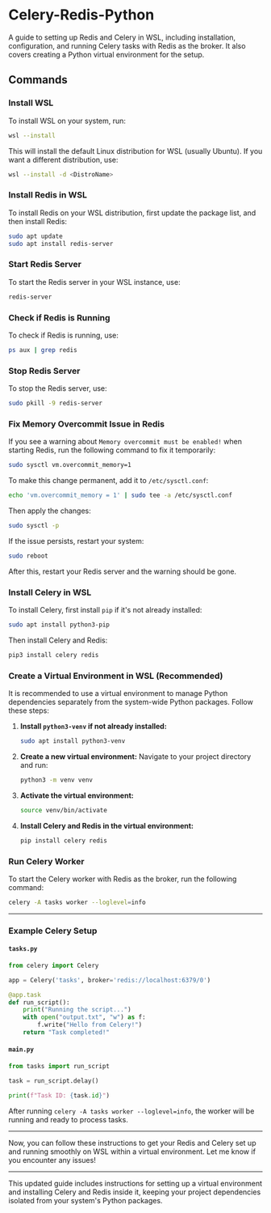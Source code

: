 # Celery-Redis-Python
A guide to setting up Redis and Celery in WSL, including installation, configuration, and running Celery tasks with Redis as the broker. It also covers creating a Python virtual environment for the setup.

## Commands

### Install WSL
To install WSL on your system, run:
```sh
wsl --install
```
This will install the default Linux distribution for WSL (usually Ubuntu). If you want a different distribution, use:
```sh
wsl --install -d <DistroName>
```

### Install Redis in WSL
To install Redis on your WSL distribution, first update the package list, and then install Redis:
```sh
sudo apt update
sudo apt install redis-server
```

### Start Redis Server
To start the Redis server in your WSL instance, use:
```sh
redis-server
```

### Check if Redis is Running
To check if Redis is running, use:
```sh
ps aux | grep redis
```

### Stop Redis Server
To stop the Redis server, use:
```sh
sudo pkill -9 redis-server
```

### Fix Memory Overcommit Issue in Redis
If you see a warning about `Memory overcommit must be enabled!` when starting Redis, run the following command to fix it temporarily:
```sh
sudo sysctl vm.overcommit_memory=1
```
To make this change permanent, add it to `/etc/sysctl.conf`:
```sh
echo 'vm.overcommit_memory = 1' | sudo tee -a /etc/sysctl.conf
```
Then apply the changes:
```sh
sudo sysctl -p
```
If the issue persists, restart your system:
```sh
sudo reboot
```
After this, restart your Redis server and the warning should be gone.

### Install Celery in WSL
To install Celery, first install `pip` if it's not already installed:
```sh
sudo apt install python3-pip
```

Then install Celery and Redis:
```sh
pip3 install celery redis
```

### Create a Virtual Environment in WSL (Recommended)
It is recommended to use a virtual environment to manage Python dependencies separately from the system-wide Python packages. Follow these steps:

1. **Install `python3-venv` if not already installed:**
   ```sh
   sudo apt install python3-venv
   ```

2. **Create a new virtual environment:**
   Navigate to your project directory and run:
   ```sh
   python3 -m venv venv
   ```

3. **Activate the virtual environment:**
   ```sh
   source venv/bin/activate
   ```

4. **Install Celery and Redis in the virtual environment:**
   ```sh
   pip install celery redis
   ```

### Run Celery Worker
To start the Celery worker with Redis as the broker, run the following command:
```sh
celery -A tasks worker --loglevel=info
```

---

### Example Celery Setup

#### `tasks.py`

```python
from celery import Celery

app = Celery('tasks', broker='redis://localhost:6379/0')

@app.task
def run_script():
    print("Running the script...")
    with open("output.txt", "w") as f:
        f.write("Hello from Celery!")
    return "Task completed!"
```

#### `main.py`

```python
from tasks import run_script

task = run_script.delay()

print(f"Task ID: {task.id}")
```

After running `celery -A tasks worker --loglevel=info`, the worker will be running and ready to process tasks.

---

Now, you can follow these instructions to get your Redis and Celery set up and running smoothly on WSL within a virtual environment. Let me know if you encounter any issues!

---

This updated guide includes instructions for setting up a virtual environment and installing Celery and Redis inside it, keeping your project dependencies isolated from your system's Python packages.

